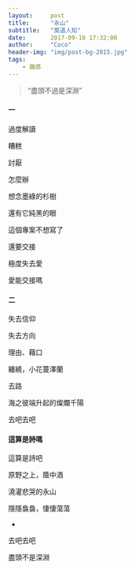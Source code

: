 ```yaml
---
layout:     post
title:      "永山"
subtitle:   "莫道人知"
date:       2017-09-10 17:32:00
author:     "Coco"
header-img: "img/post-bg-2015.jpg"
tags:
    - 雜感
---
```


> “盡頭不過是深淵”

#### 一

過度解讀

糟糕

討厭

怎麼辦

想念墨綠的杉樹

還有它純黑的眼

這個專案不想寫了

還要交接

極度失去愛

愛能交接嗎

#### 二

失去信仰

失去方向

理由、藉口

纏繞，小花蔓澤蘭

去路

海之彼端升起的燦爛千陽

去吧去吧

#### 這算是詩嗎

這算是詩吧

原野之上，蔭中酒

澆灌悲哭的永山

隱隱裊裊，悽悽蕩蕩

-

去吧去吧

盡頭不是深淵